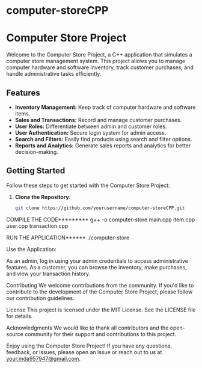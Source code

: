 # computer-storeCPP

# Computer Store Project

Welcome to the Computer Store Project, a C++ application that simulates a computer store management system. This project allows you to manage computer hardware and software inventory, track customer purchases, and handle administrative tasks efficiently.

## Features

- **Inventory Management:** Keep track of computer hardware and software items.
- **Sales and Transactions:** Record and manage customer purchases.
- **User Roles:** Differentiate between admin and customer roles.
- **User Authentication:** Secure login system for admin access.
- **Search and Filters:** Easily find products using search and filter options.
- **Reports and Analytics:** Generate sales reports and analytics for better decision-making.

## Getting Started

Follow these steps to get started with the Computer Store Project:

1. **Clone the Repository:**
   ```bash
   git clone https://github.com/yourusername/computer-storeCPP.git
COMPILE THE CODE*********
g++ -o computer-store main.cpp item.cpp user.cpp transaction.cpp


RUN THE APPLICATION******
./computer-store


Use the Application:

As an admin, log in using your admin credentials to access administrative features.
As a customer, you can browse the inventory, make purchases, and view your transaction history.


Contributing
We welcome contributions from the community. If you'd like to contribute to the development of the Computer Store Project, please follow our contribution guidelines.

License
This project is licensed under the MIT License. See the LICENSE file for details.

Acknowledgments
We would like to thank all contributors and the open-source community for their support and contributions to this project.

Enjoy using the Computer Store Project! If you have any questions, feedback, or issues, please open an issue or reach out to us at your.mda957947@gmail.com.
